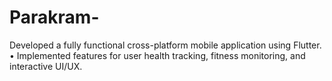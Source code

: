 # Parakram-
Developed a fully functional cross-platform mobile application using Flutter. • Implemented features for user health tracking, fitness monitoring, and interactive UI/UX.
